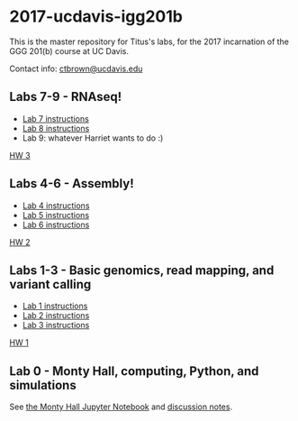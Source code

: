 # 2017-ucdavis-igg201b

This is the master repository for Titus's labs, for the 2017 incarnation
of the GGG 201(b) course at UC Davis.

Contact info: [ctbrown@ucdavis.edu](mailto:ctbrown@ucdavis.edu)

Labs 7-9 - RNAseq!
------------------

* [Lab 7 instructions](lab7/README.md)
* [Lab 8 instructions](lab8/README.md)
* Lab 9: whatever Harriet wants to do :)

[HW 3](hw3/README.md)

Labs 4-6 - Assembly!
--------------------

* [Lab 4 instructions](lab4/README.md)
* [Lab 5 instructions](lab5/README.md)
* [Lab 6 instructions](lab6/README.md)

[HW 2](hw2/README.md)

Labs 1-3 - Basic genomics, read mapping, and variant calling
------------------------------------------------------------

* [Lab 1 instructions](lab1/README.md)
* [Lab 2 instructions](lab2/README.md)
* [Lab 3 instructions](lab3/README.md)

[HW 1](hw1/README.md)

Lab 0 - Monty Hall, computing, Python, and simulations
------------------------------------------------------

See [the Monty Hall Jupyter Notebook](lab0/monty-hall.ipynb) and
[discussion notes](lab0/README.md).

